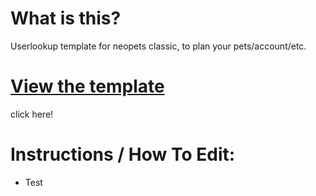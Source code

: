 <h1>What is this?</h1>
Userlookup template for neopets classic, to plan your pets/account/etc.

<h1><a href="https://trsilver.github.io/userlookup/template.html">View the template</a></h1>
click here!

<h1>Instructions / How To Edit:</h1>

<ul><li>Test</li></ul>
